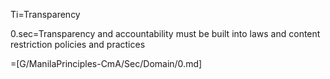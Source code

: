 Ti=Transparency

0.sec=Transparency and accountability must be built into laws and content restriction policies and practices

=[G/ManilaPrinciples-CmA/Sec/Domain/0.md]